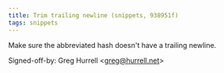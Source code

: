 ```yaml
---
title: Trim trailing newline (snippets, 938951f)
tags: snippets
---
```


Make sure the abbreviated hash doesn't have a trailing newline.

Signed-off-by: Greg Hurrell &lt;greg@hurrell.net&gt;
